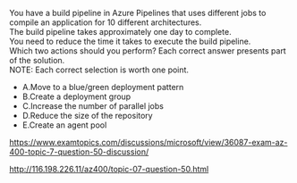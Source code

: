 You have a build pipeline in Azure Pipelines that uses different jobs to compile an application for 10 different architectures.<br/>The build pipeline takes approximately one day to complete.<br/>You need to reduce the time it takes to execute the build pipeline.<br/>Which two actions should you perform? Each correct answer presents part of the solution.<br/>NOTE: Each correct selection is worth one point.<br/><ul><li class="multi-choice-item"><span class="multi-choice-letter" data-choice-letter="A">A.</span>Move to a blue/green deployment pattern</li><li class="multi-choice-item"><span class="multi-choice-letter" data-choice-letter="B">B.</span>Create a deployment group</li><li class="multi-choice-item"><span class="multi-choice-letter" data-choice-letter="C">C.</span>Increase the number of parallel jobs</li><li class="multi-choice-item"><span class="multi-choice-letter" data-choice-letter="D">D.</span>Reduce the size of the repository</li><li class="multi-choice-item"><span class="multi-choice-letter" data-choice-letter="E">E.</span>Create an agent pool</li></ul><p><a href="https://www.examtopics.com/discussions/microsoft/view/36087-exam-az-400-topic-7-question-50-discussion/">https://www.examtopics.com/discussions/microsoft/view/36087-exam-az-400-topic-7-question-50-discussion/</a></p><p><a href="http://116.198.226.11/az400/topic-07-question-50.html">http://116.198.226.11/az400/topic-07-question-50.html</a></p><script src="https://giscus.app/client.js"                    data-repo="azsamples/az204"                    data-repo-id="R_kgDOMRXzDQ"                    data-category="General"                    data-category-id="DIC_kwDOMRXzDc4Cgi27"                    data-mapping="pathname"                    data-strict="0"                    data-reactions-enabled="0"                    data-emit-metadata="0"                    data-input-position="bottom"                    data-theme="preferred_color_scheme"                    data-lang="en"                    crossorigin="anonymous"                    async>                    </script>